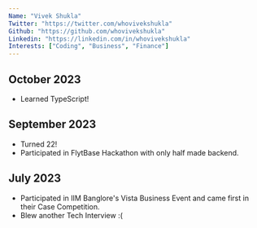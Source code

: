 ```yaml
---
Name: "Vivek Shukla"
Twitter: "https://twitter.com/whovivekshukla"
Github: "https://github.com/whovivekshukla"
Linkedin: "https://linkedin.com/in/whovivekshukla"
Interests: ["Coding", "Business", "Finance"]
---
```


## October 2023

- Learned TypeScript!

## September 2023

- Turned 22!
- Participated in FlytBase Hackathon with only half made backend.

## July 2023

- Participated in IIM Banglore's Vista Business Event and came first in their Case Competition.
- Blew another Tech Interview :(
